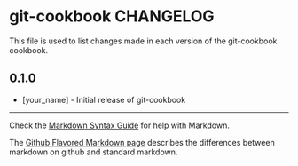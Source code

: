 # git-cookbook CHANGELOG

This file is used to list changes made in each version of the git-cookbook cookbook.

## 0.1.0
- [your_name] - Initial release of git-cookbook

- - -
Check the [Markdown Syntax Guide](http://daringfireball.net/projects/markdown/syntax) for help with Markdown.

The [Github Flavored Markdown page](http://github.github.com/github-flavored-markdown/) describes the differences between markdown on github and standard markdown.
